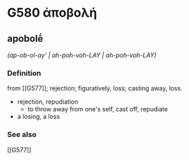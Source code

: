 # G580 ἀποβολή

## apobolḗ

_(ap-ob-ol-ay' | ah-poh-voh-LAY | ah-poh-voh-LAY)_

### Definition

from [[G577]]; rejection; figuratively, loss; casting away, loss.

- rejection, repudiation
  - to throw away from one's self, cast off, repudiate
- a losing, a loss

### See also

[[G577]]

